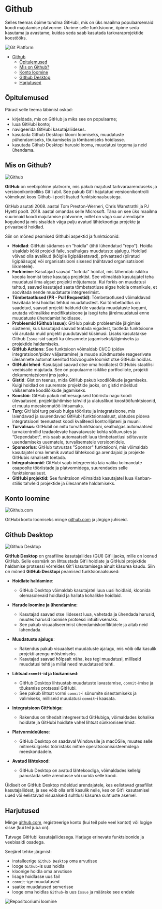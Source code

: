 # Github

Selles teemas õpime tundma GitHubi, mis on üks maailma populaarsemaid koodi majutamise platvorme. Uurime selle funktsioone, õpime seda kasutama ja avastame, kuidas seda saab kasutada tarkvaraprojektide koostööks.

![Git Platform](Git-Platform.webp)

- [Github](#github)
  - [Õpitulemused](#õpitulemused)
  - [Mis on Github?](#mis-on-github)
  - [Konto loomine](#konto-loomine)
  - [Github Desktop](#github-desktop)
  - [Harjutused](#harjutused)

## Õpitulemused

Pärast selle teema läbimist oskad:

- kirjeldada, mis on GitHub ja miks see on populaarne;
- luua GitHubi konto;
- navigeerida GitHubi kasutajaliideses.
- kasutada Github Desktopi klooni loomiseks, muudatuste pühendamiseks, tõukamiseks ja tõmbamiseks hoidlasse.
- kasutada Github Desktopi harusid looma, muudatusi tegema ja neid ühendama.

## Mis on Github?

![Github](Github.png)

**GitHub** on veebipõhine platvorm, mis pakub majutust tarkvaraarenduseks ja versioonikontrolliks Git'i abil. See pakub Git'i hajutatud versioonikontrolli võimekust koos Github-i poolt lisatud funktsionaalsustega.

GitHub asutati 2008. aastal Tom Preston-Werneri, Chris Wanstrathi ja PJ Hyetti poolt. 2018. aastal omandas selle Microsoft. Täna on see üks maailma suurimaid koodi majutamise platvorme, millel on väga suur arendajate kogukond ja mis sisaldab väga palju avatud lähtekoodiga projekte ja privaatseid hoidlad.

Siin on mõned peamised Githubi aspektid ja funktsioonid:

- **Hoidlad**: GitHubi südames on "hoidla" (tihti lühendatud "repo"). Hoidla sisaldab kõiki projekti faile, sealhulgas muudatuste ajalugu. Hoidlad võivad olla avalikud (kõigile ligipääsetavad), privaatsed (piiratud ligipääsuga) või organisatsiooni sisesed (nähtavad organisatsiooni liikmetele).
- **Forkimine**: Kasutajad saavad "forkida" hoidlat, mis tähendab isikliku koopia loomist teise kasutaja projektist. See võimaldab kasutajatel teha muudatusi ilma algset projekti mõjutamata. Kui forkis on muudatusi tehtud, saavad kasutajad saata tõmbetaotluse algse hoidla omanikule, et soovitada nende muudatuste integreerimist.
- **Tõmbetaotlused (PR - Pull Requestid)**: Tõmbetaotlused võimaldavad teavitada teisi hoidlas tehtud muudatustest. Kui tõmbetaotlus on saadetud, saavad projekti haldurid üle vaadata muudatuste kogumi, arutada võimalikke modifikatsioone ja isegi teha järelmuudatusi enne muudatuste ühendamist hoidlasse.
- **Probleemid (Github Issue)**: GitHub pakub probleemide jälgimise süsteemi, kus kasutajad saavad teatada vigadest, taotleda funktsioone või arutada muid projekti puudutavaid küsimusi. Lisaks kasutatakse Github `Issue`-sid sageli ka ülesannete jagamiseks/jälgimiseks ja projektide haldamiseks.	
- **GitHub Actions**: See funktsioon võimaldab CI/CD (pidev integratsioon/pidev väljastamine) ja muude sündmustele reageerivate ülesannete automatiseeritud töövoogude loomist otse GitHubi hoidlas.
- **GitHubi lehed**: Kasutajad saavad otse oma hoidlatest GitHubis staatilisi veebisaite majutada. See on populaarne isiklike portfooliote, projekti dokumentatsiooni jms jaoks.
- **Gistid**: Gist on teenus, mida GitHub pakub koodilõikude jagamiseks. Kuigi hoidlad on suuremate projektide jaoks, on gistid mõeldud väiksemate koodilõikude jagamiseks.
- **Koostöö**: GitHub pakub mitmesuguseid tööriistu nagu koodi ülevaatused, projektijuhtimise tahvlid ja ulatuslikud koostööfunktsioonid, et muuta meeskonnatöö lihtsamaks.
- **Turg**: GitHubi turg pakub hulga tööriistu ja integratsioone, mis laiendavad ja suurendavad GitHubi funktsionaalsust, ulatudes pideva integratsiooni teenustest koodi kvaliteedi kontrollijateni ja muuni.
- **Turvalisus**: GitHubil on mitu turvafunktsiooni, sealhulgas automaatsed turvakontrollid teadaolevate haavatavuste kohta sõltuvustes ja "Dependabot", mis saab automaatselt luua tõmbetaotlusi sõltuvuste uuendamiseks uuematele, turvalisematele versioonidele.
- **Sponsorlus**: GitHub tutvustas "Sponsor" funktsiooni, mis võimaldab kasutajatel oma lemmik avatud lähtekoodiga arendajaid ja projekte GitHubis rahaliselt toetada.
- **Integratsioonid**: GitHubi saab integreerida laia valiku kolmandate osapoolte tööriistade ja platvormidega, suurendades selle funktsionaalsust.
- **GitHubi projektid**: See funktsioon võimaldab kasutajatel luua Kanban-stiilis tahvleid projektide ja ülesannete haldamiseks.

## Konto loomine

![Github.com](Github-com.png)

GitHubi konto loomiseks minge [github.com](https://github.com/signup) ja järgige juhiseid.

## Github Desktop

![Github Desktop](Gtihub-Desktop.png)

**GitHub Desktop** on graafiline kasutajaliides (GUI) Git'i jaoks, mille on loonud GitHub. Selle eesmärk on lihtsustada Git'i hoidlate ja GitHubi projektide haldamise protsessi võrreldes Git'i kasutamisega ainult käsurea kaudu. Siin on mõned **GitHub Desktopi** peamised funktsionaalsused:

- **Hoidlate haldamine**:
  - GitHub Desktop võimaldab kasutajatel luua uusi hoidlaid, kloonida olemasolevaid hoidlaid ja hallata kohalikke hoidlaid.

- **Harude loomine ja ühendamine**:
  - Kasutajad saavad otse liidesest luua, vahetada ja ühendada harusid, muutes harusid loomise protsessi intuitiivsemaks.
  - See pakub visuaaliseerimist ühendamiskonfliktidele ja aitab neid lahendada.

- **Muudatuste ajalugu**:
  - Rakendus pakub visuaalset muudatuste ajalugu, mis võib olla kasulik projekti arengu mõistmiseks.
  - Kasutajad saavad hõlpsalt näha, kes tegi muudatusi, milliseid muudatusi tehti ja millal need muudatused tehti.

- **Lihtsad `commit`-id ja tõukamised**:
  - GitHub Desktop lihtsustab muudatuste lavastamise, `commit`-imise ja tõukamise protsessi GitHubi.
  - See pakub lihtsat vormi `commit`-i sõnumite sisestamiseks ja valimiseks, milliseid muudatusi `commit`-i kaasata.

- **Integratsioon GitHubiga**:
  - Rakendus on tihedalt integreeritud GitHubiga, võimaldades kohalike hoidlate ja GitHubi hoidlate vahel lihtsat sünkroniseerimist.

- **Platvormideülene**:
  - GitHub Desktop on saadaval Windowsile ja macOSile, muutes selle mitmekülgseks tööriistaks mitme operatsioonisüsteemidega meeskondadele.

- **Avatud lähtekood**:
  - GitHub Desktop on avatud lähtekoodiga, võimaldades kellelgi panustada selle arendusse või uurida selle koodi.

Üldiselt on GitHub Desktop mõeldud arendajatele, kes eelistavad graafilist kasutajaliidest, ja see võib olla eriti kasulik neile, kes on Git'i kasutamisel uued või eelistavad visuaalseid suhtlusi käsurea suhtluste asemel.

## Harjutused

Minge [github.com](https://www.github.com), registreerige konto (kui teil pole veel kontot) või logige sisse (kui teil juba on).

Tutvuge GitHubi kasutajaliidesega. Harjuge erinevate funktsioonide ja veebisaidi osadega.

Seejärel tehke järgmist:

- installeerige `Github Desktop` oma arvutisse
- looge `Github`-is uus hoidla
- kloonige hoidla oma arvutisse
- lisage hoidlasse uus fail
- `commit`-ige muudatused
- saatke muudatused serverisse
- looge oma hoidlas `Github`-is uus `Issue` ja määrake see endale

![Repositooriumi loomine](CreateRepository.gif)

